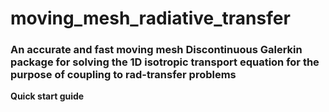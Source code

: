 # moving_mesh_radiative_transfer
### An accurate and fast moving mesh Discontinuous Galerkin package for solving the 1D isotropic transport equation for the purpose of coupling to rad-transfer problems
**Quick start guide**

